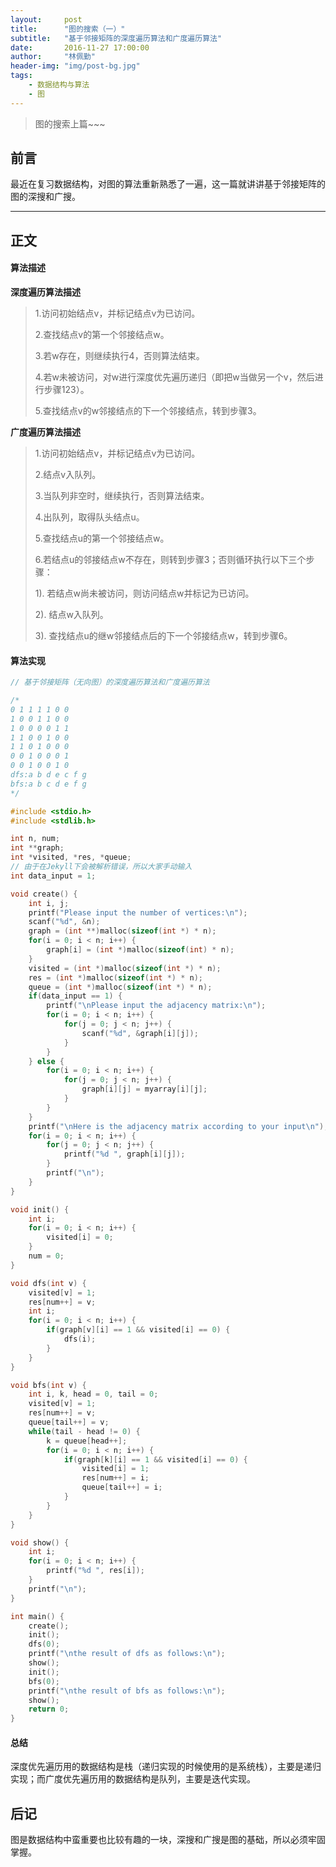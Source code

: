 ```yaml
---
layout:     post
title:      "图的搜索（一）"
subtitle:   "基于邻接矩阵的深度遍历算法和广度遍历算法"
date:       2016-11-27 17:00:00
author:     "林佩勤"
header-img: "img/post-bg.jpg"
tags:
    - 数据结构与算法
    - 图
---
```


> 图的搜索上篇~~~


## 前言

最近在复习数据结构，对图的算法重新熟悉了一遍，这一篇就讲讲基于邻接矩阵的图的深搜和广搜。

---

## 正文

#### 算法描述

**深度遍历算法描述**

> 1.访问初始结点v，并标记结点v为已访问。
>
> 2.查找结点v的第一个邻接结点w。
>
> 3.若w存在，则继续执行4，否则算法结束。
>
> 4.若w未被访问，对w进行深度优先遍历递归（即把w当做另一个v，然后进行步骤123）。
>
> 5.查找结点v的w邻接结点的下一个邻接结点，转到步骤3。

**广度遍历算法描述**

> 1.访问初始结点v，并标记结点v为已访问。
>
> 2.结点v入队列。
>
> 3.当队列非空时，继续执行，否则算法结束。
>
> 4.出队列，取得队头结点u。
>
> 5.查找结点u的第一个邻接结点w。
>
> 6.若结点u的邻接结点w不存在，则转到步骤3；否则循环执行以下三个步骤：
>
> 1). 若结点w尚未被访问，则访问结点w并标记为已访问。
>
> 2). 结点w入队列。
>
> 3). 查找结点u的继w邻接结点后的下一个邻接结点w，转到步骤6。

#### 算法实现

```c
// 基于邻接矩阵（无向图）的深度遍历算法和广度遍历算法

/*
0 1 1 1 1 0 0
1 0 0 1 1 0 0
1 0 0 0 0 1 1
1 1 0 0 1 0 0
1 1 0 1 0 0 0
0 0 1 0 0 0 1
0 0 1 0 0 1 0
dfs:a b d e c f g
bfs:a b c d e f g
*/

#include <stdio.h>
#include <stdlib.h>

int n, num;
int **graph;
int *visited, *res, *queue;
// 由于在Jekyll下会被解析错误，所以大家手动输入
int data_input = 1;

void create() {
    int i, j;
    printf("Please input the number of vertices:\n");
    scanf("%d", &n);
    graph = (int **)malloc(sizeof(int *) * n);
    for(i = 0; i < n; i++) {
        graph[i] = (int *)malloc(sizeof(int) * n);
    }
    visited = (int *)malloc(sizeof(int *) * n);
    res = (int *)malloc(sizeof(int *) * n);
    queue = (int *)malloc(sizeof(int *) * n);
    if(data_input == 1) {
        printf("\nPlease input the adjacency matrix:\n");
        for(i = 0; i < n; i++) {
            for(j = 0; j < n; j++) {
                scanf("%d", &graph[i][j]);
            }
        }
    } else {
        for(i = 0; i < n; i++) {
            for(j = 0; j < n; j++) {
                graph[i][j] = myarray[i][j];
            }
        }
    }
    printf("\nHere is the adjacency matrix according to your input\n");
    for(i = 0; i < n; i++) {
        for(j = 0; j < n; j++) {
            printf("%d ", graph[i][j]);
        }
        printf("\n");
    }
}

void init() {
    int i;
    for(i = 0; i < n; i++) {
        visited[i] = 0;
    }
    num = 0;
}

void dfs(int v) {
    visited[v] = 1;
    res[num++] = v;
    int i;
    for(i = 0; i < n; i++) {
        if(graph[v][i] == 1 && visited[i] == 0) {
            dfs(i);
        }
    }
}

void bfs(int v) {
    int i, k, head = 0, tail = 0;
    visited[v] = 1;
    res[num++] = v;
    queue[tail++] = v;
    while(tail - head != 0) {
        k = queue[head++];
        for(i = 0; i < n; i++) {
            if(graph[k][i] == 1 && visited[i] == 0) {
                visited[i] = 1;
                res[num++] = i;
                queue[tail++] = i;
            }
        }
    }
}

void show() {
    int i;
    for(i = 0; i < n; i++) {
        printf("%d ", res[i]);
    }
    printf("\n");
}

int main() {
    create();
    init();
    dfs(0);
    printf("\nthe result of dfs as follows:\n");
    show();
    init();
    bfs(0);
    printf("\nthe result of bfs as follows:\n");
    show();
    return 0;
}
```

#### 总结

深度优先遍历用的数据结构是栈（递归实现的时候使用的是系统栈），主要是递归实现；而广度优先遍历用的数据结构是队列，主要是迭代实现。

## 后记

图是数据结构中蛮重要也比较有趣的一块，深搜和广搜是图的基础，所以必须牢固掌握。
